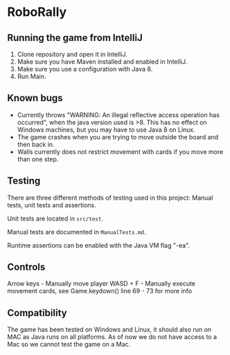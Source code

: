 # RoboRally
## Running the game from IntelliJ
1. Clone repository and open it in IntelliJ.
1. Make sure you have Maven installed and enabled in IntelliJ.
1. Make sure you use a configuration with Java 8.
1. Run Main.

## Known bugs
- Currently throws "WARNING: An illegal reflective access operation has occurred", 
when the java version used is >8. This has no effect on Windows machines, but you may have to use Java 8 on Linux.
- The game crashes when you are trying to move outside the board and then back in.
- Walls currently does not restrict movement with cards if you move more than one step.

## Testing

There are three different methods of testing used in this project:
Manual tests, unit tests and assertions.

Unit tests are located in `src/test`.

Manual tests are documented in `ManualTests.md`.

Runtime assertions can be enabled with the Java VM flag "-ea".

## Controls
Arrow keys - Manually move player
WASD + F - Manually execute movement cards, see Game.keydown() line 69 - 73 for more info

## Compatibility
The game has been tested on Windows and Linux, it should also run on MAC as Java runs on all platforms. As of now we do not have access to a Mac so we cannot test the game on a Mac.
